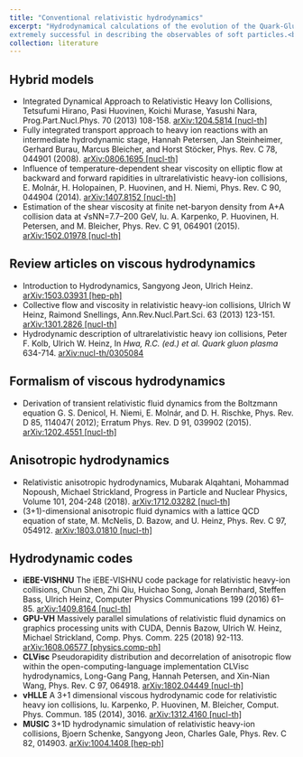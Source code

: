 ```yaml
---
title: "Conventional relativistic hydrodynamics"
excerpt: "Hydrodynamical calculations of the evolution of the Quark-Gluon Plasma have been 
extremely successful in describing the observables of soft particles.<br/>"
collection: literature
---
```


## Hybrid models

* Integrated Dynamical Approach to Relativistic Heavy Ion Collisions,
Tetsufumi Hirano, Pasi Huovinen, Koichi Murase, Yasushi Nara,
Prog.Part.Nucl.Phys. 70 (2013) 108-158. [arXiv:1204.5814 [nucl-th]](http://arxiv.org/pdf/1204.5814.pdf)
* Fully integrated transport approach to heavy ion reactions with an intermediate hydrodynamic stage,
Hannah Petersen, Jan Steinheimer, Gerhard Burau, Marcus Bleicher, and Horst Stöcker,
Phys. Rev. C 78, 044901 (2008). [arXiv:0806.1695 [nucl-th]](https://arxiv.org/pdf/0806.1695)
* Influence of temperature-dependent shear viscosity on elliptic flow at backward and forward rapidities in ultrarelativistic heavy-ion collisions,
E. Molnár, H. Holopainen, P. Huovinen, and H. Niemi,
Phys. Rev. C 90, 044904 (2014). [arXiv:1407.8152 [nucl-th]](http://arxiv.org/pdf/1407.8152.pdf)
* Estimation of the shear viscosity at finite net-baryon density from A+A collision data at √sNN=7.7–200 GeV,
Iu. A. Karpenko, P. Huovinen, H. Petersen, and M. Bleicher,
Phys. Rev. C 91, 064901 (2015). [arXiv:1502.01978 [nucl-th]](https://arxiv.org/pdf/1502.01978)


## Review articles on viscous hydrodynamics
* Introduction to Hydrodynamics,
Sangyong Jeon, Ulrich Heinz. [arXiv:1503.03931 [hep-ph]](https://arxiv.org/pdf/1503.03931)
* Collective flow and viscosity in relativistic heavy-ion collisions,
Ulrich W Heinz, Raimond Snellings, Ann.Rev.Nucl.Part.Sci. 63 (2013) 123-151. [arXiv:1301.2826 [nucl-th]](https://arxiv.org/pdf/1301.2826)
* Hydrodynamic description of ultrarelativistic heavy ion collisions,
Peter F. Kolb, Ulrich W. Heinz, In *Hwa, R.C. (ed.) et al. Quark gluon plasma* 634-714. [arXiv:nucl-th/0305084](https://arxiv.org/pdf/nucl-th/0305084)

## Formalism of viscous hydrodynamics
* Derivation of transient relativistic fluid dynamics from the Boltzmann equation
G. S. Denicol, H. Niemi, E. Molnár, and D. H. Rischke,
Phys. Rev. D 85, 114047( 2012); Erratum Phys. Rev. D 91, 039902 (2015). [arXiv:1202.4551 [nucl-th]](http://arxiv.org/pdf/1202.4551.pdf)

## Anisotropic hydrodynamics
* Relativistic anisotropic hydrodynamics,
Mubarak Alqahtani, Mohammad Nopoush, Michael Strickland,
Progress in Particle and Nuclear Physics, Volume 101, 204-248 (2018). [arXiv:1712.03282 [nucl-th]](https://arxiv.org/pdf/1712.03282)
* (3+1)-dimensional anisotropic fluid dynamics with a lattice QCD equation of state,
M. McNelis, D. Bazow, and U. Heinz,
Phys. Rev. C 97, 054912. [arXiv:1803.01810 [nucl-th]](http://arxiv.org/pdf/1803.01810.pdf)

## Hydrodynamic codes
* **iEBE-VISHNU** The iEBE-VISHNU code package for relativistic heavy-ion collisions,
Chun Shen, Zhi Qiu, Huichao Song, Jonah Bernhard, Steffen Bass, Ulrich Heinz,
Computer Physics Communications 199 (2016) 61–85. [arXiv:1409.8164 [nucl-th]](https://arxiv.org/pdf/1409.8164)
* **GPU-VH** Massively parallel simulations of relativistic fluid dynamics on graphics processing units with CUDA,
Dennis Bazow, Ulrich W. Heinz, Michael Strickland, Comp. Phys. Comm. 225 (2018) 92-113. [arXiv:1608.06577 [physics.comp-ph]](https://arxiv.org/pdf/1608.06577)
* **CLVisc** Pseudorapidity distribution and decorrelation of anisotropic flow within the open-computing-language implementation CLVisc hydrodynamics,
Long-Gang Pang, Hannah Petersen, and Xin-Nian Wang,
Phys. Rev. C 97, 064918. [arXiv:1802.04449 [nucl-th]](https://arxiv.org/pdf/1802.04449)
* **vHLLE** A 3+1 dimensional viscous hydrodynamic code for relativistic heavy ion collisions,
Iu. Karpenko, P. Huovinen, M. Bleicher, Comput. Phys. Commun. 185 (2014), 3016. [arXiv:1312.4160 [nucl-th]](https://arxiv.org/pdf/1312.4160)
* **MUSIC** 3+1D hydrodynamic simulation of relativistic heavy-ion collisions,
Bjoern Schenke, Sangyong Jeon, Charles Gale, Phys. Rev. C 82, 014903. [arXiv:1004.1408 [hep-ph]](https://arxiv.org/pdf/1004.1408)
